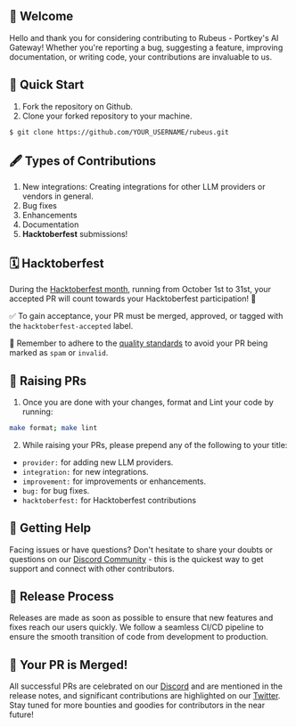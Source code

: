 ## 🎉 Welcome
Hello and thank you for considering contributing to Rubeus - Portkey's AI Gateway! Whether you're reporting a bug, suggesting a feature, improving documentation, or writing code, your contributions are invaluable to us.

## 🚀 Quick Start
1. Fork the repository on Github.
2. Clone your forked repository to your machine. 
```sh
$ git clone https://github.com/YOUR_USERNAME/rubeus.git
```

## 🖋 Types of Contributions
1. New integrations: Creating integrations for other LLM providers or vendors in general.
2. Bug fixes
3. Enhancements
4. Documentation
5. **Hacktoberfest** submissions!

## 🗓️ Hacktoberfest
During the [Hacktoberfest month](https://hacktoberfest.com/), running from October 1st to 31st, your accepted PR will count towards your Hacktoberfest participation! 🚀

✅ To gain acceptance, your PR must be merged, approved, or tagged with the `hacktoberfest-accepted` label.

🧐 Remember to adhere to the [quality standards](https://hacktoberfest.digitalocean.com/resources/qualitystandards) to avoid your PR being marked as `spam` or `invalid`.

## 🔄 Raising PRs
1. Once you are done with your changes, format and Lint your code by running:
```sh
make format; make lint
```
2. While raising your PRs, please prepend any of the following to your title:
*  `provider:` for adding new LLM providers.
*  `integration:` for new integrations.
*  `improvement:` for improvements or enhancements.
*   `bug:` for bug fixes.
*   `hacktoberfest:` for Hacktoberfest contributions

## 🤔 Getting Help
Facing issues or have questions? Don't hesitate to share your doubts or questions on our [Discord Community](https://discord.com/invite/DD7vgKK299) - this is the quickest way to get support and connect with other contributors.

## 🚧 Release Process
Releases are made as soon as possible to ensure that new features and fixes reach our users quickly. We follow a seamless CI/CD pipeline to ensure the smooth transition of code from development to production.

## 🎊 Your PR is Merged!
All successful PRs are celebrated on our [Discord](https://discord.com/invite/DD7vgKK299) and are mentioned in the release notes, and significant contributions are highlighted on our [Twitter](https://twitter.com/PortkeyAI). Stay tuned for more bounties and goodies for contributors in the near future!
